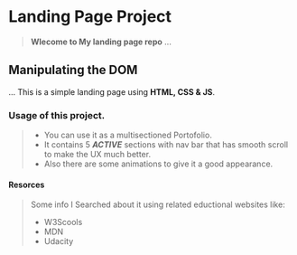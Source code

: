 # Landing Page Project

> **Wlecome to My landing page repo** ...

## Manipulating the DOM

... This is  a simple landing page using **HTML, CSS & JS**.

### Usage of this project.

> - You can use it as a multisectioned Portofolio.
> - It contains 5 ***ACTIVE*** sections with nav bar that has smooth scroll to make the UX much better.
> - Also there are some animations to give it a good appearance.

#### Resorces
> Some info I Searched about it using related eductional websites like:
>>
> - W3Scools
> - MDN
> - Udacity
